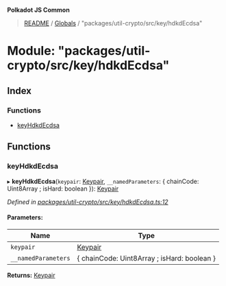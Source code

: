 **Polkadot JS Common**

> [README](../README.md) / [Globals](../globals.md) / "packages/util-crypto/src/key/hdkdEcdsa"

# Module: "packages/util-crypto/src/key/hdkdEcdsa"

## Index

### Functions

* [keyHdkdEcdsa](_packages_util_crypto_src_key_hdkdecdsa_.md#keyhdkdecdsa)

## Functions

### keyHdkdEcdsa

▸ **keyHdkdEcdsa**(`keypair`: [Keypair](../interfaces/_packages_util_crypto_src_types_.keypair.md), `__namedParameters`: { chainCode: Uint8Array ; isHard: boolean  }): [Keypair](../interfaces/_packages_util_crypto_src_types_.keypair.md)

*Defined in [packages/util-crypto/src/key/hdkdEcdsa.ts:12](https://github.com/polkadot-js/common/blob/c366e637/packages/util-crypto/src/key/hdkdEcdsa.ts#L12)*

#### Parameters:

Name | Type |
------ | ------ |
`keypair` | [Keypair](../interfaces/_packages_util_crypto_src_types_.keypair.md) |
`__namedParameters` | { chainCode: Uint8Array ; isHard: boolean  } |

**Returns:** [Keypair](../interfaces/_packages_util_crypto_src_types_.keypair.md)
